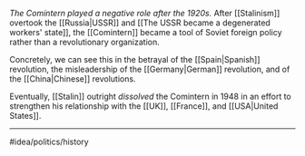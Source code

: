 *The Comintern played a negative role after the 1920s.* After [[Stalinism]] overtook the [[Russia|USSR]] and [[The USSR became a degenerated workers' state]], the [[Comintern]] became a tool of Soviet foreign policy rather than a revolutionary organization. 

Concretely, we can see this in the betrayal of the [[Spain|Spanish]] revolution, the misleadership of the [[Germany|German]] revolution, and of the [[China|Chinese]] revolutions. 

Eventually, [[Stalin]] outright *dissolved* the Comintern in 1948 in an effort to strengthen his relationship with the [[UK]], [[France]], and [[USA|United States]]. 

---
#idea/politics/history 